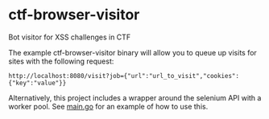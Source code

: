 # ctf-browser-visitor

Bot visitor for XSS challenges in CTF

The example ctf-browser-visitor binary will allow you to queue up visits for sites with the following request:

```
http://localhost:8080/visit?job={"url":"url_to_visit","cookies":{"key":"value"}}
```


Alternatively, this project includes a wrapper around the selenium API with a worker pool. See [main.go](https://github.com/tnek/ctf-browser-visitor/blob/master/main.go) for an example of how to use this.

